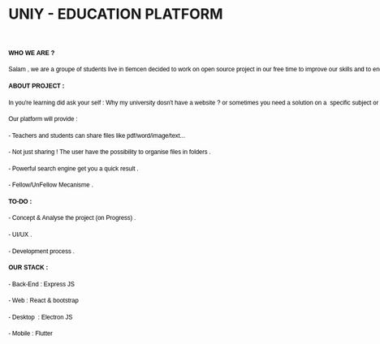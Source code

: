 # UNIY - EDUCATION PLATFORM
<p></p><p><b><br /></b></p><p dir="ltr" style="line-height: 1.38; margin-bottom: 12pt; margin-top: 12pt;"><span style="background-color: transparent; color: black; font-family: Arial; font-size: 9pt; font-style: normal; font-variant: normal; font-weight: 700; text-decoration: none; vertical-align: baseline; white-space: pre-wrap; white-space: pre;">WHO WE ARE ?</span></p><p dir="ltr" style="line-height: 1.38; margin-bottom: 12pt; margin-top: 12pt;"><span style="background-color: transparent; color: black; font-family: Arial; font-size: 9pt; font-style: normal; font-variant: normal; font-weight: 400; text-decoration: none; vertical-align: baseline; white-space: pre-wrap; white-space: pre;">Salam , we are a groupe of students live in tlemcen decided to work on open source project in our free time to improve our skills and to encourage others to learn more and helping each other and with that we will are building a good strong community we can do a lot of thinks together in the future inchaalah .</span></p><p dir="ltr" style="line-height: 1.38; margin-bottom: 12pt; margin-top: 12pt;"><span style="background-color: transparent; color: black; font-family: Arial; font-size: 9pt; font-style: normal; font-variant: normal; font-weight: 700; text-decoration: none; vertical-align: baseline; white-space: pre-wrap; white-space: pre;">ABOUT PROJECT :</span><span style="background-color: transparent; color: black; font-family: Arial; font-size: 9pt; font-style: normal; font-variant: normal; font-weight: 400; text-decoration: none; vertical-align: baseline; white-space: pre-wrap; white-space: pre;">&nbsp;</span></p><p dir="ltr" style="line-height: 1.38; margin-bottom: 12pt; margin-top: 12pt;"><span style="background-color: transparent; color: black; font-family: Arial; font-size: 9pt; font-style: normal; font-variant: normal; font-weight: 400; text-decoration: none; vertical-align: baseline; white-space: pre-wrap; white-space: pre;">In you're learning did ask your self : Why my university dosn't have a website ? or sometimes you need a solution on a&nbsp; specific subject or you need last year exam and you can't find it ?&nbsp; The project it a education platform open source we are working to solve this kinda problem all student faced it .&nbsp;</span></p><p dir="ltr" style="line-height: 1.38; margin-bottom: 12pt; margin-top: 12pt;"><span style="background-color: transparent; color: black; font-family: Arial; font-size: 9pt; font-style: normal; font-variant: normal; font-weight: 400; text-decoration: none; vertical-align: baseline; white-space: pre-wrap; white-space: pre;">Our platform will provide :&nbsp;</span></p><p dir="ltr" style="line-height: 1.38; margin-bottom: 12pt; margin-top: 12pt;"><span style="background-color: transparent; color: black; font-family: Arial; font-size: 9pt; font-style: normal; font-variant: normal; font-weight: 400; text-decoration: none; vertical-align: baseline; white-space: pre-wrap; white-space: pre;">- Teachers and students can share files like pdf/word/image/text...</span></p><p dir="ltr" style="line-height: 1.38; margin-bottom: 12pt; margin-top: 12pt;"><span style="background-color: transparent; color: black; font-family: Arial; font-size: 9pt; font-style: normal; font-variant: normal; font-weight: 400; text-decoration: none; vertical-align: baseline; white-space: pre-wrap; white-space: pre;">- Not just sharing ! The user have the possibility to organise files in folders .</span></p><p dir="ltr" style="line-height: 1.38; margin-bottom: 12pt; margin-top: 12pt;"><span style="background-color: transparent; color: black; font-family: Arial; font-size: 9pt; font-style: normal; font-variant: normal; font-weight: 400; text-decoration: none; vertical-align: baseline; white-space: pre-wrap; white-space: pre;">- Powerful search engine get you a quick result .</span></p><p dir="ltr" style="line-height: 1.38; margin-bottom: 12pt; margin-top: 12pt;"><span style="background-color: transparent; color: black; font-family: Arial; font-size: 9pt; font-style: normal; font-variant: normal; font-weight: 400; text-decoration: none; vertical-align: baseline; white-space: pre-wrap; white-space: pre;">- Fellow/UnFellow Mecanisme .</span></p><p dir="ltr" style="line-height: 1.38; margin-bottom: 12pt; margin-top: 12pt;"><span style="background-color: transparent; color: black; font-family: Arial; font-size: 9pt; font-style: normal; font-variant: normal; font-weight: 700; text-decoration: none; vertical-align: baseline; white-space: pre-wrap; white-space: pre;">TO-DO :</span></p><p dir="ltr" style="line-height: 1.38; margin-bottom: 12pt; margin-top: 12pt;"><span style="background-color: transparent; color: black; font-family: Arial; font-size: 9pt; font-style: normal; font-variant: normal; font-weight: 400; text-decoration: none; vertical-align: baseline; white-space: pre-wrap; white-space: pre;">- Concept &amp; Analyse the project (on Progress) .&nbsp;</span></p><p dir="ltr" style="line-height: 1.38; margin-bottom: 12pt; margin-top: 12pt;"><span style="background-color: transparent; color: black; font-family: Arial; font-size: 9pt; font-style: normal; font-variant: normal; font-weight: 400; text-decoration: none; vertical-align: baseline; white-space: pre-wrap; white-space: pre;">- UI/UX .</span></p><p dir="ltr" style="line-height: 1.38; margin-bottom: 12pt; margin-top: 12pt;"><span style="background-color: transparent; color: black; font-family: Arial; font-size: 9pt; font-style: normal; font-variant: normal; font-weight: 400; text-decoration: none; vertical-align: baseline; white-space: pre-wrap; white-space: pre;">- Development process .</span></p><p dir="ltr" style="line-height: 1.38; margin-bottom: 12pt; margin-top: 12pt;"><span style="background-color: transparent; color: black; font-family: Arial; font-size: 9pt; font-style: normal; font-variant: normal; font-weight: 700; text-decoration: none; vertical-align: baseline; white-space: pre-wrap; white-space: pre;">OUR STACK :</span></p><p dir="ltr" style="line-height: 1.38; margin-bottom: 12pt; margin-top: 12pt;"><span style="background-color: transparent; color: black; font-family: Arial; font-size: 9pt; font-style: normal; font-variant: normal; font-weight: 400; text-decoration: none; vertical-align: baseline; white-space: pre-wrap; white-space: pre;">- Back-End : Express JS</span></p><p dir="ltr" style="line-height: 1.38; margin-bottom: 12pt; margin-top: 12pt;"><span style="background-color: transparent; color: black; font-family: Arial; font-size: 9pt; font-style: normal; font-variant: normal; font-weight: 400; text-decoration: none; vertical-align: baseline; white-space: pre-wrap; white-space: pre;">- Web : React &amp; bootstrap&nbsp;</span></p><p dir="ltr" style="line-height: 1.38; margin-bottom: 12pt; margin-top: 12pt;"><span style="background-color: transparent; color: black; font-family: Arial; font-size: 9pt; font-style: normal; font-variant: normal; font-weight: 400; text-decoration: none; vertical-align: baseline; white-space: pre-wrap; white-space: pre;">- Desktop&nbsp; : Electron JS</span></p><p><span id="docs-internal-guid-305907c3-7fff-d951-479a-a86322ba7897"></span></p><p dir="ltr" style="line-height: 1.38; margin-bottom: 12pt; margin-top: 12pt;"><span style="background-color: transparent; color: black; font-family: Arial; font-size: 9pt; font-style: normal; font-variant: normal; font-weight: 400; text-decoration: none; vertical-align: baseline; white-space: pre-wrap; white-space: pre;">- Mobile : Flutter </span></p><p><b><br /></b></p><p><br /></p><p><br /></p>


